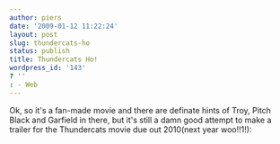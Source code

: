 ```yaml
---
author: piers
date: '2009-01-12 11:22:24'
layout: post
slug: thundercats-ho
status: publish
title: Thundercats Ho!
wordpress_id: '143'
? ''
: - Web
---
```


Ok, so it's a fan-made movie and there are definate hints of Troy, Pitch Black
and Garfield in there, but it's still a damn good attempt to make a trailer
for the Thundercats movie due out 2010(next year woo!!1!):

